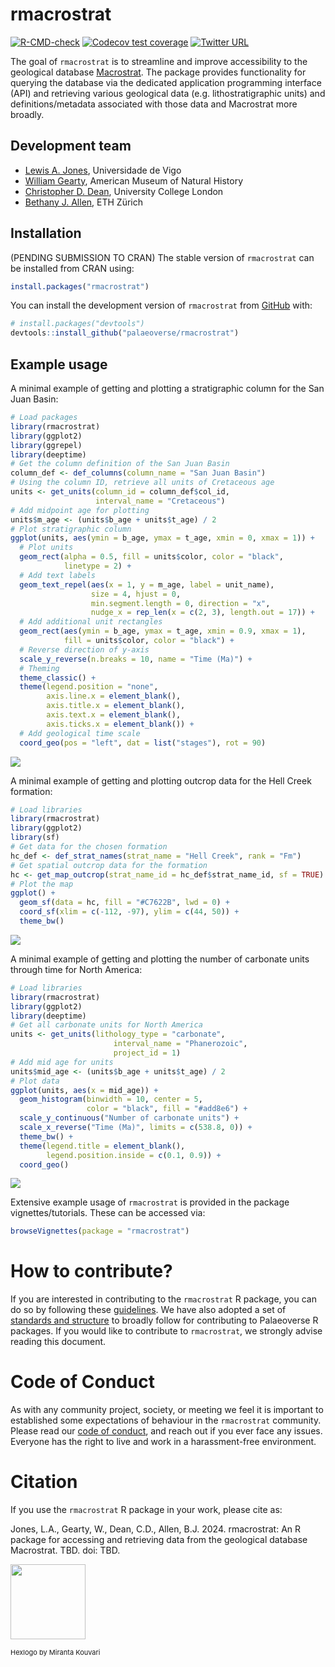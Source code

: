 
# rmacrostrat

<!-- badges: start -->
[![R-CMD-check](https://github.com/palaeoverse/rmacrostrat/actions/workflows/R-CMD-check.yaml/badge.svg)](https://github.com/palaeoverse/rmacrostrat/actions/workflows/R-CMD-check.yaml)
[![Codecov test coverage](https://codecov.io/gh/palaeoverse/rmacrostrat/branch/main/graph/badge.svg)](https://app.codecov.io/gh/palaeoverse/rmacrostrat?branch=main)
[![Twitter URL](https://img.shields.io/twitter/url/https/twitter.com/ThePalaeoverse.svg?style=social&label=Follow%20%40ThePalaeoverse)](https://twitter.com/ThePalaeoverse)
<!-- badges: end -->

The goal of `rmacrostrat` is to streamline and improve accessibility to the geological database [Macrostrat](https://macrostrat.org). The package provides functionality for querying the database via the dedicated application programming interface (API) and retrieving various geological data (e.g. lithostratigraphic units) and definitions/metadata associated with those data and Macrostrat more broadly.

## Development team
- [Lewis A. Jones](mailto:LewisAlan.Jones@uvigo.es), Universidade de Vigo
- [William Gearty](mailto:willgearty@gmail.com), American Museum of Natural History
- [Christopher D. Dean](mailto:christopherdaviddean@gmail.com), University College London
- [Bethany J. Allen](mailto:Bethany.Allen@bsse.ethz.ch), ETH Zürich

## Installation

(PENDING SUBMISSION TO CRAN) The stable version of `rmacrostrat` can be installed from CRAN using:

```r
install.packages("rmacrostrat")
```

You can install the development version of `rmacrostrat` from [GitHub](https://github.com/) with:

``` r
# install.packages("devtools")
devtools::install_github("palaeoverse/rmacrostrat")
```

## Example usage

A minimal example of getting and plotting a stratigraphic column for the San Juan Basin:

```r
# Load packages
library(rmacrostrat)
library(ggplot2)
library(ggrepel)
library(deeptime)
# Get the column definition of the San Juan Basin
column_def <- def_columns(column_name = "San Juan Basin")
# Using the column ID, retrieve all units of Cretaceous age
units <- get_units(column_id = column_def$col_id,
                   interval_name = "Cretaceous")
# Add midpoint age for plotting
units$m_age <- (units$b_age + units$t_age) / 2
# Plot stratigraphic column
ggplot(units, aes(ymin = b_age, ymax = t_age, xmin = 0, xmax = 1)) +
  # Plot units
  geom_rect(alpha = 0.5, fill = units$color, color = "black",
            linetype = 2) +
  # Add text labels
  geom_text_repel(aes(x = 1, y = m_age, label = unit_name),
                  size = 4, hjust = 0,
                  min.segment.length = 0, direction = "x",
                  nudge_x = rep_len(x = c(2, 3), length.out = 17)) +
  # Add additional unit rectangles
  geom_rect(aes(ymin = b_age, ymax = t_age, xmin = 0.9, xmax = 1),
            fill = units$color, color = "black") +
  # Reverse direction of y-axis
  scale_y_reverse(n.breaks = 10, name = "Time (Ma)") +
  # Theming
  theme_classic() +
  theme(legend.position = "none",
        axis.line.x = element_blank(),
        axis.title.x = element_blank(),
        axis.text.x = element_blank(),
        axis.ticks.x = element_blank()) +
  # Add geological time scale
  coord_geo(pos = "left", dat = list("stages"), rot = 90)
```
![](man/figures/strat_column.png)

A minimal example of getting and plotting outcrop data for the Hell Creek formation:

```r
# Load libraries
library(rmacrostrat)
library(ggplot2)
library(sf)
# Get data for the chosen formation
hc_def <- def_strat_names(strat_name = "Hell Creek", rank = "Fm")
# Get spatial outcrop data for the formation
hc <- get_map_outcrop(strat_name_id = hc_def$strat_name_id, sf = TRUE)
# Plot the map
ggplot() +
  geom_sf(data = hc, fill = "#C7622B", lwd = 0) +
  coord_sf(xlim = c(-112, -97), ylim = c(44, 50)) +
  theme_bw()
```
![](man/figures/hell_creek_outcrop.png)

A minimal example of getting and plotting the number of carbonate units through time for North America:

```r
# Load libraries
library(rmacrostrat)
library(ggplot2)
library(deeptime)
# Get all carbonate units for North America
units <- get_units(lithology_type = "carbonate",
                       interval_name = "Phanerozoic",
                       project_id = 1)
# Add mid age for units
units$mid_age <- (units$b_age + units$t_age) / 2
# Plot data
ggplot(units, aes(x = mid_age)) +
  geom_histogram(binwidth = 10, center = 5,
                 color = "black", fill = "#add8e6") +
  scale_y_continuous("Number of carbonate units") +
  scale_x_reverse("Time (Ma)", limits = c(538.8, 0)) +
  theme_bw() +
  theme(legend.title = element_blank(),
        legend.position.inside = c(0.1, 0.9)) +
  coord_geo()
```
![](man/figures/carbonate_units.png)

Extensive example usage of `rmacrostrat` is provided in the package vignettes/tutorials. These can be accessed via:

```r
browseVignettes(package = "rmacrostrat")
```

# How to contribute?
If you are interested in contributing to the `rmacrostrat` R package, you can do so by following these [guidelines](https://rmacrostrat.palaeoverse.org/CONTRIBUTING.html). We have also adopted a set of [standards and structure](https://palaeoverse.palaeoverse.org/articles/structure-and-standards.html) to broadly follow for contributing to Palaeoverse R packages. If you would like to contribute to `rmacrostrat`, we strongly advise reading this document.

# Code of Conduct

As with any community project, society, or meeting we feel it is important to established some expectations of behaviour in the `rmacrostrat` community. Please read our [code of conduct](https://rmacrostrat.palaeoverse.org/CODE_OF_CONDUCT.html), and reach out if you ever face any issues. Everyone has the right to live and work in a harassment-free environment.

# Citation

If you use the `rmacrostrat` R package in your work, please cite as:

Jones, L.A., Gearty, W., Dean, C.D., Allen, B.J. 2024. rmacrostrat: An R package for accessing and retrieving data from the geological database Macrostrat. TBD. doi: TBD.

<p align="left">

<img src="man/figures/logo.png" width="120" />

</p>

<p align="left"; style="font-size:11px">Hexlogo by Miranta Kouvari</p>

